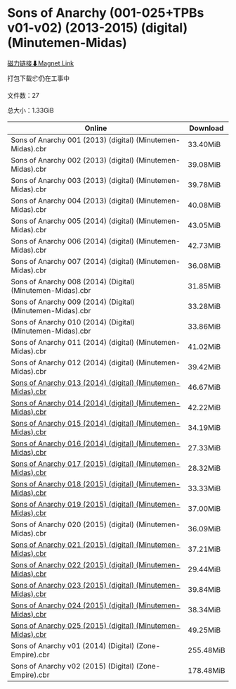 # Sons of Anarchy (001-025+TPBs v01-v02) (2013-2015) (digital) (Minutemen-Midas)

[磁力链接⬇Magnet Link](magnet:?xt=urn:btih:ff36b3146df8e5726faeef4c975c94361596a26d&dn=Sons%20of%20Anarchy%20%28001-025%2BTPBs%20v01-v02%29%20%282013-2015%29%20%28digital%29%20%28Minutemen-Midas%29)

打包下载📦仍在工事中

文件数：27

总大小：1.33GiB

Online | Download
--- | ---
Sons of Anarchy 001 (2013) (digital) (Minutemen-Midas).cbr | 33.40MiB
Sons of Anarchy 002 (2013) (digital) (Minutemen-Midas).cbr | 39.08MiB
Sons of Anarchy 003 (2013) (digital) (Minutemen-Midas).cbr | 39.78MiB
Sons of Anarchy 004 (2013) (digital) (Minutemen-Midas).cbr | 40.08MiB
Sons of Anarchy 005 (2014) (digital) (Minutemen-Midas).cbr | 43.05MiB
Sons of Anarchy 006 (2014) (digital) (Minutemen-Midas).cbr | 42.73MiB
Sons of Anarchy 007 (2014) (digital) (Minutemen-Midas).cbr | 36.08MiB
Sons of Anarchy 008 (2014) (Digital) (Minutemen-Midas).cbr | 31.85MiB
Sons of Anarchy 009 (2014) (Digital) (Minutemen-Midas).cbr | 33.28MiB
Sons of Anarchy 010 (2014) (Digital) (Minutemen-Midas).cbr | 33.86MiB
Sons of Anarchy 011 (2014) (digital) (Minutemen-Midas).cbr | 41.02MiB
Sons of Anarchy 012 (2014) (digital) (Minutemen-Midas).cbr | 39.42MiB
[Sons of Anarchy 013 (2014) (digital) (Minutemen-Midas).cbr](https://github.com/alicewish/markdown/blob/master/comic/Sons-of-Anarchy-013-2014-digital-Minutemen-Midas-cbr.md) | 46.67MiB
[Sons of Anarchy 014 (2014) (digital) (Minutemen-Midas).cbr](https://github.com/alicewish/markdown/blob/master/comic/Sons-of-Anarchy-014-2014-digital-Minutemen-Midas-cbr.md) | 42.22MiB
[Sons of Anarchy 015 (2014) (digital) (Minutemen-Midas).cbr](https://github.com/alicewish/markdown/blob/master/comic/Sons-of-Anarchy-015-2014-digital-Minutemen-Midas-cbr.md) | 34.19MiB
[Sons of Anarchy 016 (2014) (digital) (Minutemen-Midas).cbr](https://github.com/alicewish/markdown/blob/master/comic/Sons-of-Anarchy-016-2014-digital-Minutemen-Midas-cbr.md) | 27.33MiB
[Sons of Anarchy 017 (2015) (digital) (Minutemen-Midas).cbr](https://github.com/alicewish/markdown/blob/master/comic/Sons-of-Anarchy-017-2015-digital-Minutemen-Midas-cbr.md) | 28.32MiB
[Sons of Anarchy 018 (2015) (digital) (Minutemen-Midas).cbr](https://github.com/alicewish/markdown/blob/master/comic/Sons-of-Anarchy-018-2015-digital-Minutemen-Midas-cbr.md) | 33.33MiB
[Sons of Anarchy 019 (2015) (digital) (Minutemen-Midas).cbr](https://github.com/alicewish/markdown/blob/master/comic/Sons-of-Anarchy-019-2015-digital-Minutemen-Midas-cbr.md) | 37.00MiB
Sons of Anarchy 020 (2015) (digital) (Minutemen-Midas).cbr | 36.09MiB
[Sons of Anarchy 021 (2015) (digital) (Minutemen-Midas).cbr](https://github.com/alicewish/markdown/blob/master/comic/Sons-of-Anarchy-021-2015-digital-Minutemen-Midas-cbr.md) | 37.21MiB
[Sons of Anarchy 022 (2015) (digital) (Minutemen-Midas).cbr](https://github.com/alicewish/markdown/blob/master/comic/Sons-of-Anarchy-022-2015-digital-Minutemen-Midas-cbr.md) | 29.44MiB
[Sons of Anarchy 023 (2015) (digital) (Minutemen-Midas).cbr](https://github.com/alicewish/markdown/blob/master/comic/Sons-of-Anarchy-023-2015-digital-Minutemen-Midas-cbr.md) | 39.84MiB
[Sons of Anarchy 024 (2015) (digital) (Minutemen-Midas).cbr](https://github.com/alicewish/markdown/blob/master/comic/Sons-of-Anarchy-024-2015-digital-Minutemen-Midas-cbr.md) | 38.34MiB
[Sons of Anarchy 025 (2015) (digital) (Minutemen-Midas).cbr](https://github.com/alicewish/markdown/blob/master/comic/Sons-of-Anarchy-025-2015-digital-Minutemen-Midas-cbr.md) | 49.25MiB
Sons of Anarchy v01 (2014) (Digital) (Zone-Empire).cbr | 255.48MiB
Sons of Anarchy v02 (2015) (Digital) (Zone-Empire).cbr | 178.48MiB